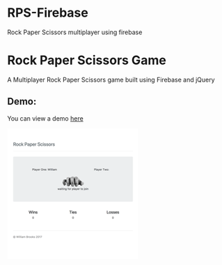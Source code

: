 # RPS-Firebase
Rock Paper Scissors multiplayer using firebase


# Rock Paper Scissors Game
A Multiplayer Rock Paper Scissors game built using Firebase and jQuery

## Demo:
You can view a demo [here](https://thewillwill.github.io/RPS-Firebase/) 

![Rock Paper Scissors Screenshot](RPS300.png "Rock Paper Scissors Screenshot")